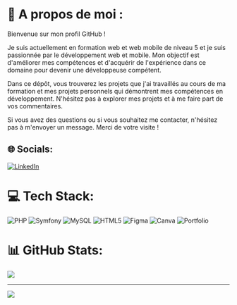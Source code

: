 # 💫 A propos de moi :
Bienvenue sur mon profil GitHub !<br/>

Je suis actuellement en formation web et web mobile de niveau 5 et je suis passionnée par le développement web et mobile. Mon objectif est d'améliorer mes compétences et d'acquérir de l'expérience dans ce domaine pour devenir une développeuse compétent.<br/>

Dans ce dépôt, vous trouverez les projets que j'ai travaillés au cours de ma formation et mes projets personnels qui démontrent mes compétences en développement. N'hésitez pas à explorer mes projets et à me faire part de vos commentaires.<br/>

Si vous avez des questions ou si vous souhaitez me contacter, n'hésitez pas à m'envoyer un message. Merci de votre visite !<br/>


## 🌐 Socials:
[![LinkedIn](https://img.shields.io/badge/LinkedIn-%230077B5.svg?logo=linkedin&logoColor=white)](https://linkedin.com/in/https://www.linkedin.com/in/charlene-catherin-62aaa5257/) 

# 💻 Tech Stack:
![PHP](https://img.shields.io/badge/php-%23777BB4.svg?style=for-the-badge&logo=php&logoColor=white) ![Symfony](https://img.shields.io/badge/symfony-%23000000.svg?style=for-the-badge&logo=symfony&logoColor=white) ![MySQL](https://img.shields.io/badge/mysql-%2300f.svg?style=for-the-badge&logo=mysql&logoColor=white) ![HTML5](https://img.shields.io/badge/html5-%23E34F26.svg?style=for-the-badge&logo=html5&logoColor=white) 	![Figma](https://img.shields.io/badge/figma-%23F24E1E.svg?style=for-the-badge&logo=figma&logoColor=white) ![Canva](https://img.shields.io/badge/Canva-%2300C4CC.svg?style=for-the-badge&logo=Canva&logoColor=white) ![Portfolio](https://img.shields.io/badge/Portfolio-%23000000.svg?style=for-the-badge&logo=firefox&logoColor=#FF7139)
# 📊 GitHub Stats:
![](https://github-readme-stats.vercel.app/api/top-langs/?username=Chacat96&theme=bear&hide_border=false&include_all_commits=true&count_private=true&layout=compact)

---
[![](https://visitcount.itsvg.in/api?id=Chacat96&icon=0&color=0)](https://visitcount.itsvg.in)

<!-- Proudly created with GPRM ( https://gprm.itsvg.in ) -->
